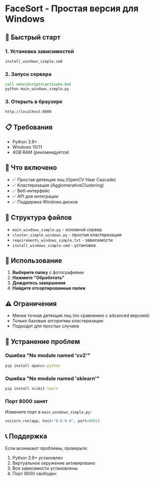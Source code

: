 # FaceSort - Простая версия для Windows

## 🚀 Быстрый старт

### 1. Установка зависимостей
```cmd
install_windows_simple.cmd
```

### 2. Запуск сервера
```cmd
call venv\Scripts\activate.bat
python main_windows_simple.py
```

### 3. Открыть в браузере
```
http://localhost:8000
```

## 📋 Требования

- Python 3.9+
- Windows 10/11
- 4GB RAM (рекомендуется)

## 🔧 Что включено

- ✅ Простая детекция лиц (OpenCV Haar Cascade)
- ✅ Кластеризация (AgglomerativeClustering)
- ✅ Веб-интерфейс
- ✅ API для интеграции
- ✅ Поддержка Windows дисков

## 📁 Структура файлов

- `main_windows_simple.py` - основной сервер
- `cluster_simple_windows.py` - простая кластеризация
- `requirements_windows_simple.txt` - зависимости
- `install_windows_simple.cmd` - установка

## 🎯 Использование

1. **Выберите папку** с фотографиями
2. **Нажмите "Обработать"**
3. **Дождитесь завершения**
4. **Найдите отсортированные папки**

## ⚠️ Ограничения

- Менее точная детекция лиц (по сравнению с advanced версией)
- Только базовые алгоритмы кластеризации
- Подходит для простых случаев

## 🔧 Устранение проблем

### Ошибка "No module named 'cv2'"
```cmd
pip install opencv-python
```

### Ошибка "No module named 'sklearn'"
```cmd
pip install scikit-learn
```

### Порт 8000 занят
Измените порт в `main_windows_simple.py`:
```python
uvicorn.run(app, host="0.0.0.0", port=8001)
```

## 📞 Поддержка

Если возникают проблемы, проверьте:
1. Python 3.9+ установлен
2. Виртуальное окружение активировано
3. Все зависимости установлены
4. Порт 8000 свободен
